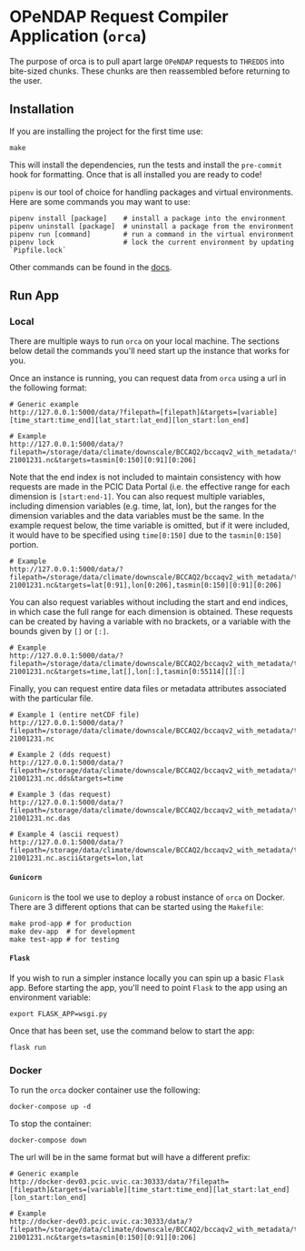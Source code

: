 # OPeNDAP Request Compiler Application (`orca`)

The purpose of orca is to pull apart large `OPeNDAP` requests to `THREDDS` into bite-sized chunks. These chunks are then reassembled before returning to the user.

## Installation
If you are installing the project for the first time use:
```
make
```
This will install the dependencies, run the tests and install the `pre-commit` hook for formatting. Once that is all installed you are ready to code!

`pipenv` is our tool of choice for handling packages and virtual environments. Here are some commands you may want to use:
```
pipenv install [package]    # install a package into the environment
pipenv uninstall [package]  # uninstall a package from the environment
pipenv run [command]        # run a command in the virtual environment
pipenv lock                 # lock the current environment by updating `Pipfile.lock`
```
Other commands can be found in the [docs](https://pipenv.pypa.io/en/latest/).

## Run App
### Local
There are multiple ways to run `orca` on your local machine. The sections below detail the commands you'll need start up the instance that works for you.

Once an instance is running, you can request data from `orca` using a url in the following format:
```
# Generic example
http://127.0.0.1:5000/data/?filepath=[filepath]&targets=[variable][time_start:time_end][lat_start:lat_end][lon_start:lon_end]

# Example
http://127.0.0.1:5000/data/?filepath=/storage/data/climate/downscale/BCCAQ2/bccaqv2_with_metadata/tasmin_day_BCCAQv2+ANUSPLIN300_inmcm4_historical+rcp85_r1i1p1_19500101-21001231.nc&targets=tasmin[0:150][0:91][0:206]
```

Note that the end index is not included to maintain consistency with how requests are made in the PCIC Data Portal (i.e. the effective range for each dimension is `[start:end-1]`. You can also request multiple variables, including dimension variables (e.g. time, lat, lon), but the ranges for the dimension variables and the data variables must be the same. In the example request below, the time variable is omitted, but if it were included, it would have to be specified using `time[0:150]` due to the `tasmin[0:150]` portion.
```
# Example
http://127.0.0.1:5000/data/?filepath=/storage/data/climate/downscale/BCCAQ2/bccaqv2_with_metadata/tasmin_day_BCCAQv2+ANUSPLIN300_inmcm4_historical+rcp85_r1i1p1_19500101-21001231.nc&targets=lat[0:91],lon[0:206],tasmin[0:150][0:91][0:206]
```

You can also request variables without including the start and end indices, in which case the full range for each dimension is obtained. These requests can be created by having a variable with no brackets, or a variable with the bounds given by `[]` or `[:]`.
```
# Example
http://127.0.0.1:5000/data/?filepath=/storage/data/climate/downscale/BCCAQ2/bccaqv2_with_metadata/tasmin_day_BCCAQv2+ANUSPLIN300_inmcm4_historical+rcp85_r1i1p1_19500101-21001231.nc&targets=time,lat[],lon[:],tasmin[0:55114][][:]
```

Finally, you can request entire data files or metadata attributes associated with the particular file.
```
# Example 1 (entire netCDF file)
http://127.0.0.1:5000/data/?filepath=/storage/data/climate/downscale/BCCAQ2/bccaqv2_with_metadata/tasmin_day_BCCAQv2+ANUSPLIN300_inmcm4_historical+rcp85_r1i1p1_19500101-21001231.nc

# Example 2 (dds request)
http://127.0.0.1:5000/data/?filepath=/storage/data/climate/downscale/BCCAQ2/bccaqv2_with_metadata/tasmin_day_BCCAQv2+ANUSPLIN300_inmcm4_historical+rcp85_r1i1p1_19500101-21001231.nc.dds&targets=time

# Example 3 (das request)
http://127.0.0.1:5000/data/?filepath=/storage/data/climate/downscale/BCCAQ2/bccaqv2_with_metadata/tasmin_day_BCCAQv2+ANUSPLIN300_inmcm4_historical+rcp85_r1i1p1_19500101-21001231.nc.das

# Example 4 (ascii request)
http://127.0.0.1:5000/data/?filepath=/storage/data/climate/downscale/BCCAQ2/bccaqv2_with_metadata/tasmin_day_BCCAQv2+ANUSPLIN300_inmcm4_historical+rcp85_r1i1p1_19500101-21001231.nc.ascii&targets=lon,lat
```

#### `Gunicorn`
`Gunicorn` is the tool we use to deploy a robust instance of `orca` on Docker. There are 3 different options that can be started using the `Makefile`:
```
make prod-app # for production
make dev-app  # for development
make test-app # for testing
```

#### `Flask`
If you wish to run a simpler instance locally you can spin up a basic `Flask` app. Before starting the app, you'll need to point `Flask` to the app using an environment variable:
```
export FLASK_APP=wsgi.py
```

Once that has been set, use the command below to start the app:
```
flask run
```

### Docker
To run the `orca` docker container use the following:
```
docker-compose up -d
```
To stop the container:
```
docker-compose down
```

The url will be in the same format but will have a different prefix:
```
# Generic example
http://docker-dev03.pcic.uvic.ca:30333/data/?filepath=[filepath]&targets=[variable][time_start:time_end][lat_start:lat_end][lon_start:lon_end]

# Example
http://docker-dev03.pcic.uvic.ca:30333/data/?filepath=/storage/data/climate/downscale/BCCAQ2/bccaqv2_with_metadata/tasmin_day_BCCAQv2+ANUSPLIN300_inmcm4_historical+rcp85_r1i1p1_19500101-21001231.nc&targets=tasmin[0:150][0:91][0:206]
```
